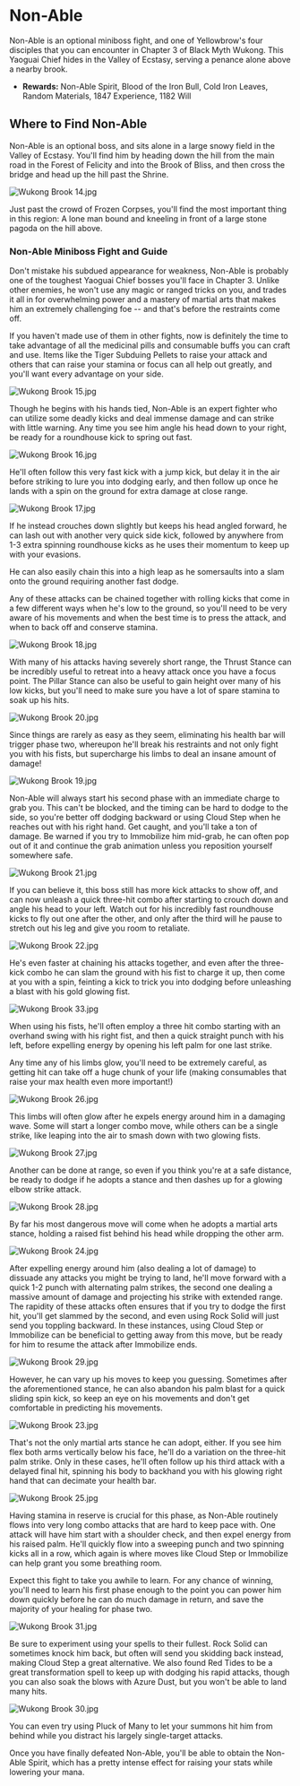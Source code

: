 # Non-Able

Non-Able is an optional miniboss fight, and one of Yellowbrow's four disciples that you can encounter in Chapter 3 of Black Myth Wukong. This Yaoguai Chief hides in the Valley of Ecstasy, serving a penance alone above a nearby brook. 

  * **Rewards:** Non-Able Spirit, Blood of the Iron Bull, Cold Iron Leaves, Random Materials, 1847 Experience, 1182 Will

## Where to Find Non-Able

Non-Able is an optional boss, and sits alone in a large snowy field in the Valley of Ecstasy. You'll find him by heading down the hill from the main road in the Forest of Felicity and into the Brook of Bliss, and then cross the bridge and head up the hill past the Shrine. 

![Wukong Brook 14.jpg](https://oyster.ignimgs.com/mediawiki/apis.ign.com/black-myth-wukong/c/cb/Wukong_Brook_14.jpg)

Just past the crowd of Frozen Corpses, you'll find the most important thing in this region: A lone man bound and kneeling in front of a large stone pagoda on the hill above. 

### Non-Able Miniboss Fight and Guide

Don't mistake his subdued appearance for weakness, Non-Able is probably one of the toughest Yaoguai Chief bosses you'll face in Chapter 3. Unlike other enemies, he won't use any magic or ranged tricks on you, and trades it all in for overwhelming power and a mastery of martial arts that makes him an extremely challenging foe -- and that's before the restraints come off. 

If you haven't made use of them in other fights, now is definitely the time to take advantage of all the medicinal pills and consumable buffs you can craft and use. Items like the Tiger Subduing Pellets to raise your attack and others that can raise your stamina or focus can all help out greatly, and you'll want every advantage on your side. 

![Wukong Brook 15.jpg](https://oyster.ignimgs.com/mediawiki/apis.ign.com/black-myth-wukong/5/56/Wukong_Brook_15.jpg)

Though he begins with his hands tied, Non-Able is an expert fighter who can utilize some deadly kicks and deal immense damage and can strike with little warning. Any time you see him angle his head down to your right, be ready for a roundhouse kick to spring out fast. 

![Wukong Brook 16.jpg](https://oyster.ignimgs.com/mediawiki/apis.ign.com/black-myth-wukong/2/21/Wukong_Brook_16.jpg)

He'll often follow this very fast kick with a jump kick, but delay it in the air before striking to lure you into dodging early, and then follow up once he lands with a spin on the ground for extra damage at close range. 

![Wukong Brook 17.jpg](https://oyster.ignimgs.com/mediawiki/apis.ign.com/black-myth-wukong/0/05/Wukong_Brook_17.jpg)

If he instead crouches down slightly but keeps his head angled forward, he can lash out with another very quick side kick, followed by anywhere from 1-3 extra spinning roundhouse kicks as he uses their momentum to keep up with your evasions. 

He can also easily chain this into a high leap as he somersaults into a slam onto the ground requiring another fast dodge. 

Any of these attacks can be chained together with rolling kicks that come in a few different ways when he's low to the ground, so you'll need to be very aware of his movements and when the best time is to press the attack, and when to back off and conserve stamina. 

![Wukong Brook 18.jpg](https://oyster.ignimgs.com/mediawiki/apis.ign.com/black-myth-wukong/3/3e/Wukong_Brook_18.jpg)

With many of his attacks having severely short range, the Thrust Stance can be incredibly useful to retreat into a heavy attack once you have a focus point. The Pillar Stance can also be useful to gain height over many of his low kicks, but you'll need to make sure you have a lot of spare stamina to soak up his hits. 

![Wukong Brook 20.jpg](https://oyster.ignimgs.com/mediawiki/apis.ign.com/black-myth-wukong/8/8d/Wukong_Brook_20.jpg)

Since things are rarely as easy as they seem, eliminating his health bar will trigger phase two, whereupon he'll break his restraints and not only fight you with his fists, but supercharge his limbs to deal an insane amount of damage! 

![Wukong Brook 19.jpg](https://oyster.ignimgs.com/mediawiki/apis.ign.com/black-myth-wukong/d/db/Wukong_Brook_19.jpg)

Non-Able will always start his second phase with an immediate charge to grab you. This can't be blocked, and the timing can be hard to dodge to the side, so you're better off dodging backward or using Cloud Step when he reaches out with his right hand. Get caught, and you'll take a ton of damage. Be warned if you try to Immobilize him mid-grab, he can often pop out of it and continue the grab animation unless you reposition yourself somewhere safe. 

![Wukong Brook 21.jpg](https://oyster.ignimgs.com/mediawiki/apis.ign.com/black-myth-wukong/d/db/Wukong_Brook_21.jpg)

If you can believe it, this boss still has more kick attacks to show off, and can now unleash a quick three-hit combo after starting to crouch down and angle his head to your left. Watch out for his incredibly fast roundhouse kicks to fly out one after the other, and only after the third will he pause to stretch out his leg and give you room to retaliate. 

![Wukong Brook 22.jpg](https://oyster.ignimgs.com/mediawiki/apis.ign.com/black-myth-wukong/f/fa/Wukong_Brook_22.jpg)

He's even faster at chaining his attacks together, and even after the three-kick combo he can slam the ground with his fist to charge it up, then come at you with a spin, feinting a kick to trick you into dodging before unleashing a blast with his gold glowing fist. 

![Wukong Brook 33.jpg](https://oyster.ignimgs.com/mediawiki/apis.ign.com/black-myth-wukong/7/76/Wukong_Brook_33.jpg)

When using his fists, he'll often employ a three hit combo starting with an overhand swing with his right fist, and then a quick straight punch with his left, before expelling energy by opening his left palm for one last strike. 

Any time any of his limbs glow, you'll need to be extremely careful, as getting hit can take off a huge chunk of your life (making consumables that raise your max health even more important!) 

![Wukong Brook 26.jpg](https://oyster.ignimgs.com/mediawiki/apis.ign.com/black-myth-wukong/f/f4/Wukong_Brook_26.jpg)

This limbs will often glow after he expels energy around him in a damaging wave. Some will start a longer combo move, while others can be a single strike, like leaping into the air to smash down with two glowing fists. 

![Wukong Brook 27.jpg](https://oyster.ignimgs.com/mediawiki/apis.ign.com/black-myth-wukong/8/8f/Wukong_Brook_27.jpg)

Another can be done at range, so even if you think you're at a safe distance, be ready to dodge if he adopts a stance and then dashes up for a glowing elbow strike attack. 

![Wukong Brook 28.jpg](https://oyster.ignimgs.com/mediawiki/apis.ign.com/black-myth-wukong/7/75/Wukong_Brook_28.jpg)

By far his most dangerous move will come when he adopts a martial arts stance, holding a raised fist behind his head while dropping the other arm. 

![Wukong Brook 24.jpg](https://oyster.ignimgs.com/mediawiki/apis.ign.com/black-myth-wukong/e/ee/Wukong_Brook_24.jpg)

After expelling energy around him (also dealing a lot of damage) to dissuade any attacks you might be trying to land, he'll move forward with a quick 1-2 punch with alternating palm strikes, the second one dealing a massive amount of damage and projecting his strike with extended range. The rapidity of these attacks often ensures that if you try to dodge the first hit, you'll get slammed by the second, and even using Rock Solid will just send you toppling backward. In these instances, using Cloud Step or Immobilize can be beneficial to getting away from this move, but be ready for him to resume the attack after Immobilize ends. 

![Wukong Brook 29.jpg](https://oyster.ignimgs.com/mediawiki/apis.ign.com/black-myth-wukong/c/c6/Wukong_Brook_29.jpg)

However, he can vary up his moves to keep you guessing. Sometimes after the aforementioned stance, he can also abandon his palm blast for a quick sliding spin kick, so keep an eye on his movements and don't get comfortable in predicting his movements. 

![Wukong Brook 23.jpg](https://oyster.ignimgs.com/mediawiki/apis.ign.com/black-myth-wukong/4/42/Wukong_Brook_23.jpg)

That's not the only martial arts stance he can adopt, either. If you see him flex both arms vertically below his face, he'll do a variation on the three-hit palm strike. Only in these cases, he'll often follow up his third attack with a delayed final hit, spinning his body to backhand you with his glowing right hand that can decimate your health bar. 

![Wukong Brook 25.jpg](https://oyster.ignimgs.com/mediawiki/apis.ign.com/black-myth-wukong/a/a5/Wukong_Brook_25.jpg)

Having stamina in reserve is crucial for this phase, as Non-Able routinely flows into very long combo attacks that are hard to keep pace with. One attack will have him start with a shoulder check, and then expel energy from his raised palm. He'll quickly flow into a sweeping punch and two spinning kicks all in a row, which again is where moves like Cloud Step or Immobilize can help grant you some breathing room. 

Expect this fight to take you awhile to learn. For any chance of winning, you'll need to learn his first phase enough to the point you can power him down quickly before he can do much damage in return, and save the majority of your healing for phase two. 

![Wukong Brook 31.jpg](https://oyster.ignimgs.com/mediawiki/apis.ign.com/black-myth-wukong/5/58/Wukong_Brook_31.jpg)

Be sure to experiment using your spells to their fullest. Rock Solid can sometimes knock him back, but often will send you skidding back instead, making Cloud Step a great alternative. We also found Red Tides to be a great transformation spell to keep up with dodging his rapid attacks, though you can also soak the blows with Azure Dust, but you won't be able to land many hits. 

![Wukong Brook 30.jpg](https://oyster.ignimgs.com/mediawiki/apis.ign.com/black-myth-wukong/1/11/Wukong_Brook_30.jpg)

You can even try using Pluck of Many to let your summons hit him from behind while you distract his largely single-target attacks. 

Once you have finally defeated Non-Able, you'll be able to obtain the Non-Able Spirit, which has a pretty intense effect for raising your stats while lowering your mana. 

